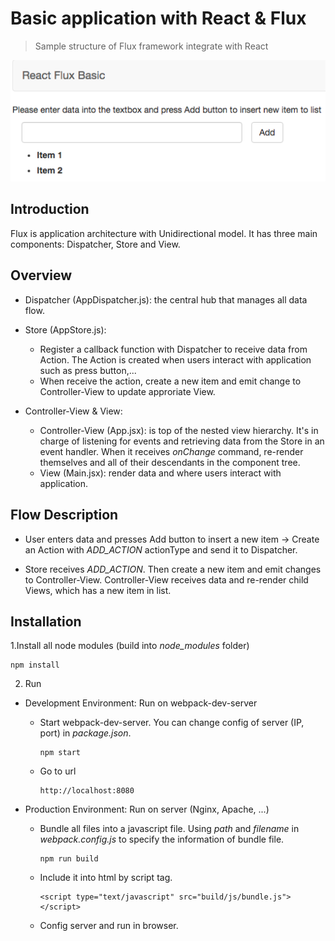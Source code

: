# Basic application with React & Flux
> Sample structure of Flux framework integrate with React

![](demo.png)

## Introduction

Flux is application architecture with Unidirectional model. It has three main components: Dispatcher, Store and View.

## Overview

* Dispatcher (AppDispatcher.js): the central hub that manages all data flow.

* Store (AppStore.js):  
    * Register a callback function with Dispatcher to receive data from Action. The Action is created when users interact with application such as press button,...
    * When receive the action, create a new item and emit change to Controller-View to update approriate View.

* Controller-View & View:
    * Controller-View (App.jsx): is top of the nested view hierarchy. It's in charge of listening for events and retrieving data from the Store in an event handler. When it receives *onChange* command, re-render themselves and all of their descendants in the component tree.  
    * View (Main.jsx): render data and where users interact with application.

## Flow Description

* User enters data and presses Add button to insert a new item -> Create an Action with *ADD_ACTION* actionType and send it to Dispatcher.

* Store receives *ADD_ACTION*. Then create a new item and emit changes to Controller-View. Controller-View receives data and re-render child Views, which has a new item in list.

## Installation

1.Install all node modules (build into *node_modules* folder)  

```
npm install
```

2. Run

* Development Environment: Run on webpack-dev-server

	* Start webpack-dev-server. You can change config of server (IP, port) in *package.json*.

		```
		npm start
		```

	* Go to url

		```
		http://localhost:8080
		```

* Production Environment: Run on server (Nginx, Apache, ...)

	* Bundle all files into a javascript file. Using *path* and *filename* in *webpack.config.js* to specify the information of bundle file.  

		```
		npm run build
		```

	* Include it into html by script tag.  

		```
		<script type="text/javascript" src="build/js/bundle.js"></script>
		```

	* Config server and run in browser.